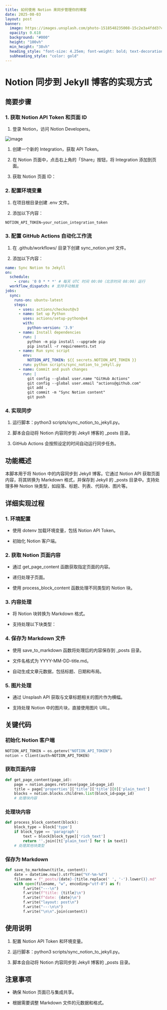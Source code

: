 ```yaml
---
title: 如何使用 Notion 来同步管理你的博客
date: 2025-08-03
layout: post
banner:
  image: https://images.unsplash.com/photo-1518548235008-15c2e3a4fdd3?crop=entropy&cs=tinysrgb&fit=max&fm=jpg&ixid=M3w2OTIwMzJ8MHwxfHJhbmRvbXx8fHx8fHx8fDE3NTQyMjUyOTV8&ixlib=rb-4.1.0&q=80&w=1080
  opacity: 0.618
  background: "#000"
  height: "100vh"
  min_height: "38vh"
  heading_style: "font-size: 4.25em; font-weight: bold; text-decoration: underline"
  subheading_style: "color: gold"
---
```


# Notion 同步到 Jekyll 博客的实现方式

## 简要步骤

### 1. 获取 Notion API Token 和页面 ID

1. 登录 Notion，访问 Notion Developers。

![image](https://prod-files-secure.s3.us-west-2.amazonaws.com/a7a0cc5a-89b9-4cda-8686-1fba0ca52f40/d19c1afe-dea5-4312-9333-786b0ba83054/image.png?X-Amz-Algorithm=AWS4-HMAC-SHA256&X-Amz-Content-Sha256=UNSIGNED-PAYLOAD&X-Amz-Credential=ASIAZI2LB466QFBOONDC%2F20250803%2Fus-west-2%2Fs3%2Faws4_request&X-Amz-Date=20250803T124815Z&X-Amz-Expires=3600&X-Amz-Security-Token=IQoJb3JpZ2luX2VjEPH%2F%2F%2F%2F%2F%2F%2F%2F%2F%2FwEaCXVzLXdlc3QtMiJHMEUCIAUohbttv0yW9WXdfDhL%2FmynNBA7uKOfvXpxi5ehe43YAiEAhGbzk26gMfPqmxH83qIsOAF45gz1Ht%2BYfoKMQrW2aXQq%2FwMIKhAAGgw2Mzc0MjMxODM4MDUiDHmCd1mZh66uUOsG%2BircA7IveaCkd3H%2F78EvExgI2O0HytXz1rJmwFiXbgD9RQ5IKlVdPgYPGeqX3BC9BeyWITF%2BigE1AtkRf530Arw2Hd3xI4YsBEoQMe3VbxCtQ8qxFekTZS373qex728IJcyJth5LhwQISbDRiv3YtgP%2F7JMVtK3%2BiA7uJoNiQmpxJwPATx15TEavDK5Jq8%2FfsLdtAS50%2FcZKfEYsF7Hd3UeNowsFhrVIppcf34M3uTBwZXpuLxq%2B6DJaEFSsxN1Y9LjMnsqce4eKiBVAHhCt6Z2cxquQoCF%2FEbzt6COsImcy15renTC6l3hpm2t2oKfy2xTvFduzEw6tDHcKrjyrOw92zyGVgIcEJovenBNwdyDwdhfbtdVRdsTSPl%2FGHe%2B5ovWq2dSyW0ehPAGZ4vn48te9bjFo%2B%2Bx4rLihX6O9q%2FGRAiVr17T04%2BZKuR9nz%2Ff6hZAB0wqWeCxVqUsgQhNWpTLzCyLx5OLbBPMBlEbUdxq4yJkp%2B6ikmn8ZmQVmKfdBVFDH7DAtvT00wWwz86RVqvaIHURpJe%2F%2BsGvJm4ucriaBCBgbYpHw%2FkIWbJuX3gAiMYfJ2PMo9K7RcrRml4%2BkNu%2BL%2FDWxQgVj1q8UBi%2FVYHYJBu8GJiypeXmCLz%2FM0kF4MIrAvMQGOqUBIyaPCRe2HGljYB%2BipNVAFKqjsx1bX74QmED7nM8nMmw1IsASYcKcdRQB5n5J66NBvlE4PPlu4noO3HWgGotpVekDehidQ0DwiGm22KASek%2FVfLhMLrYOF2JXiTTw9l72%2Bulvl8UVjUOPYfCNYS7%2B1%2FpJKs5sCDHQIsy06ECitXqz3hjYSfWqNEodJoGFjh5qTCsfcv10POlGHmi%2B7hfyAG2oqQSH&X-Amz-Signature=696a2df523a0b51d4e133556240aadabb1bada1090327b7305d4592f99eab52d&X-Amz-SignedHeaders=host&x-amz-checksum-mode=ENABLED&x-id=GetObject)

1. 创建一个新的 Integration，获取 API Token。

1. 在 Notion 页面中，点击右上角的「Share」按钮，将 Integration 添加到页面。

1. 获取 Notion 页面 ID：


### 2. 配置环境变量

1. 在项目根目录创建 .env 文件。

1. 添加以下内容：

```javascript
NOTION_API_TOKEN=your_notion_integration_token
```

### 3. 配置 GitHub Actions 自动化工作流

1. 在 .github/workflows/ 目录下创建 sync_notion.yml 文件。

1. 添加以下内容：

```yaml
name: Sync Notion to Jekyll
on:
  schedule:
    - cron: '0 0 * * *' # 每天 UTC 时间 00:00（北京时间 08:00）运行
  workflow_dispatch: # 支持手动触发
jobs:
  sync:
    runs-on: ubuntu-latest
    steps:
      - uses: actions/checkout@v3
      - name: Set up Python
        uses: actions/setup-python@v4
        with:
          python-version: '3.9'
      - name: Install dependencies
        run: |
          python -m pip install --upgrade pip
          pip install -r requirements.txt
      - name: Run sync script
        env:
          NOTION_API_TOKEN: ${{ secrets.NOTION_API_TOKEN }}
        run: python scripts/sync_notion_to_jekyll.py
      - name: Commit and push changes
        run: |
          git config --global user.name "GitHub Actions"
          git config --global user.email "actions@github.com"
          git add .
          git commit -m "Sync Notion content"
          git push
```

### 4. 实现同步

1. 运行脚本：python3 scripts/sync_notion_to_jekyll.py。

1. 脚本会自动将 Notion 内容同步到 Jekyll 博客的 _posts 目录。

1. GitHub Actions 会按照设定的时间自动运行同步任务。

## 功能概述

本脚本用于将 Notion 中的内容同步到 Jekyll 博客。它通过 Notion API 获取页面内容，将其转换为 Markdown 格式，并保存到 Jekyll 的 _posts 目录中。支持处理多种 Notion 块类型，如段落、标题、列表、代码块、图片等。

## 详细实现过程

### 1. 环境配置

- 使用 dotenv 加载环境变量，包括 Notion API Token。

- 初始化 Notion 客户端。

### 2. 获取 Notion 页面内容

- 通过 get_page_content 函数获取指定页面的内容。

- 递归处理子页面。

- 使用 process_block_content 函数处理不同类型的 Notion 块。

### 3. 内容处理

- 将 Notion 块转换为 Markdown 格式。

- 支持处理以下块类型：


### 4. 保存为 Markdown 文件

- 使用 save_to_markdown 函数将处理后的内容保存到 _posts 目录。

- 文件名格式为 YYYY-MM-DD-title.md。

- 自动生成文章元数据，包括标题、日期和布局。

### 5. 图片处理

- 通过 Unsplash API 获取与文章标题相关的图片作为横幅。

- 支持处理 Notion 中的图片块，直接使用图片 URL。

## 关键代码

### 初始化 Notion 客户端

```python
NOTION_API_TOKEN = os.getenv("NOTION_API_TOKEN")
notion = Client(auth=NOTION_API_TOKEN)
```

### 获取页面内容

```python
def get_page_content(page_id):
    page = notion.pages.retrieve(page_id=page_id)
    title = page['properties']['title']['title'][0]['plain_text']
    blocks = notion.blocks.children.list(block_id=page_id)
    # 处理块内容
```

### 处理块内容

```python
def process_block_content(block):
    block_type = block['type']
    if block_type == 'paragraph':
        text = block[block_type]['rich_text']
        return ''.join([t['plain_text'] for t in text])
    # 处理其他块类型
```

### 保存为 Markdown

```python
def save_to_markdown(title, content):
    date = datetime.now().strftime("%Y-%m-%d")
    filename = f"_posts/{date}-{title.replace(' ', '-').lower()}.md"
    with open(filename, "w", encoding="utf-8") as f:
        f.write("---\n")
        f.write(f"title: {title}\n")
        f.write(f"date: {date}\n")
        f.write("layout: post\n")
        f.write("---\n\n")
        f.write("\n\n".join(content))
```

## 使用说明

1. 配置 Notion API Token 和环境变量。

1. 运行脚本：python3 scripts/sync_notion_to_jekyll.py。

1. 脚本会自动将 Notion 内容同步到 Jekyll 博客的 _posts 目录。

## 注意事项

- 确保 Notion 页面已与集成共享。

- 根据需要调整 Markdown 文件的元数据和格式。